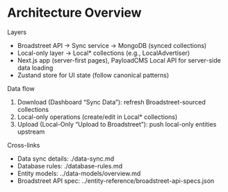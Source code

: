 # Architecture Overview

Layers
- Broadstreet API → Sync service → MongoDB (synced collections)
- Local-only layer → Local* collections (e.g., LocalAdvertiser)
- Next.js app (server-first pages), PayloadCMS Local API for server-side data loading
- Zustand store for UI state (follow canonical patterns)

Data flow
1) Download (Dashboard “Sync Data”): refresh Broadstreet-sourced collections
2) Local-only operations (create/edit in Local* collections)
3) Upload (Local-Only “Upload to Broadstreet”): push local-only entities upstream

Cross-links
- Data sync details: ./data-sync.md
- Database rules: ./database-rules.md
- Entity models: ../data-models/overview.md
- Broadstreet API spec: ../entity-reference/broadstreet-api-specs.json

